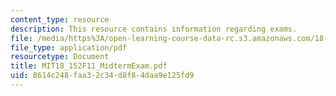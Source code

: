 ```yaml
---
content_type: resource
description: This resource contains information regarding exams.
file: /media/https%3A/open-learning-course-data-rc.s3.amazonaws.com/18-152-introduction-to-partial-differential-equations-fall-2011/8614c248faa32c34d8f84daa9e125fd9_MIT18_152F11_MidtermExam.pdf
file_type: application/pdf
resourcetype: Document
title: MIT18_152F11_MidtermExam.pdf
uid: 8614c248-faa3-2c34-d8f8-4daa9e125fd9
---
```

